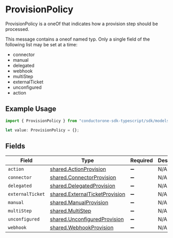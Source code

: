 # ProvisionPolicy

ProvisionPolicy is a oneOf that indicates how a provision step should be processed.

This message contains a oneof named typ. Only a single field of the following list may be set at a time:
  - connector
  - manual
  - delegated
  - webhook
  - multiStep
  - externalTicket
  - unconfigured
  - action


## Example Usage

```typescript
import { ProvisionPolicy } from "conductorone-sdk-typescript/sdk/models/shared";

let value: ProvisionPolicy = {};
```

## Fields

| Field                                                                                   | Type                                                                                    | Required                                                                                | Description                                                                             |
| --------------------------------------------------------------------------------------- | --------------------------------------------------------------------------------------- | --------------------------------------------------------------------------------------- | --------------------------------------------------------------------------------------- |
| `action`                                                                                | [shared.ActionProvision](../../../sdk/models/shared/actionprovision.md)                 | :heavy_minus_sign:                                                                      | N/A                                                                                     |
| `connector`                                                                             | [shared.ConnectorProvision](../../../sdk/models/shared/connectorprovision.md)           | :heavy_minus_sign:                                                                      | N/A                                                                                     |
| `delegated`                                                                             | [shared.DelegatedProvision](../../../sdk/models/shared/delegatedprovision.md)           | :heavy_minus_sign:                                                                      | N/A                                                                                     |
| `externalTicket`                                                                        | [shared.ExternalTicketProvision](../../../sdk/models/shared/externalticketprovision.md) | :heavy_minus_sign:                                                                      | N/A                                                                                     |
| `manual`                                                                                | [shared.ManualProvision](../../../sdk/models/shared/manualprovision.md)                 | :heavy_minus_sign:                                                                      | N/A                                                                                     |
| `multiStep`                                                                             | [shared.MultiStep](../../../sdk/models/shared/multistep.md)                             | :heavy_minus_sign:                                                                      | N/A                                                                                     |
| `unconfigured`                                                                          | [shared.UnconfiguredProvision](../../../sdk/models/shared/unconfiguredprovision.md)     | :heavy_minus_sign:                                                                      | N/A                                                                                     |
| `webhook`                                                                               | [shared.WebhookProvision](../../../sdk/models/shared/webhookprovision.md)               | :heavy_minus_sign:                                                                      | N/A                                                                                     |